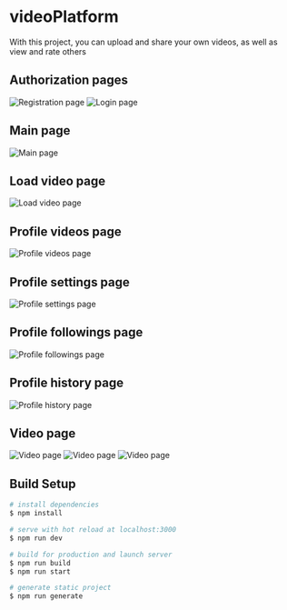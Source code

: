# videoPlatform

With this project, you can upload and share your own videos, as well as view and rate others

## Authorization pages
<img src="./readmeImages/registrationPage.jpg" alt="Registration page" />
<img src="./readmeImages/loginPage.jpg" alt="Login page" />

## Main page
<img src="./readmeImages/main.jpg" alt="Main page" />

## Load video page
<img src="./readmeImages/load.jpg" alt="Load video page" />

## Profile videos page
<img src="./readmeImages/profileVideos.jpg" alt="Profile videos page" />

## Profile settings page
<img src="./readmeImages/profileSettings.jpg" alt="Profile settings page" />

## Profile followings page
<img src="./readmeImages/profileFollowings.jpg" alt="Profile followings page" />

## Profile history page
<img src="./readmeImages/profileHistory.jpg" alt="Profile history page" />

## Video page
<img src="./readmeImages/videoPage1.jpg" alt="Video page" />
<img src="./readmeImages/videoPage2.jpg" alt="Video page" />
<img src="./readmeImages/videoPage3.jpg" alt="Video page" />

## Build Setup

```bash
# install dependencies
$ npm install

# serve with hot reload at localhost:3000
$ npm run dev

# build for production and launch server
$ npm run build
$ npm run start

# generate static project
$ npm run generate
```